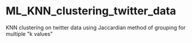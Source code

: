 # ML_KNN_clustering_twitter_data
KNN clustering on twitter data using Jaccardian method of grouping for multiple "k values"
